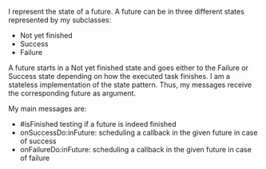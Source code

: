 I represent the state of a future. A future can be in three different states represented by my subclasses:

 - Not yet finished
 - Success
 - Failure

A future starts in a Not yet finished state and goes either to the Failure or Success state depending on how the executed task finishes.
I am a stateless implementation of the state pattern. Thus, my messages receive the corresponding future as argument.

My main messages are:

 - #isFinished 
    testing if a future is indeed finished
 - onSuccessDo:inFuture:
    scheduling a callback in the given future in case of success
 - onFailureDo:inFuture:
    scheduling a callback in the given future in case of failure